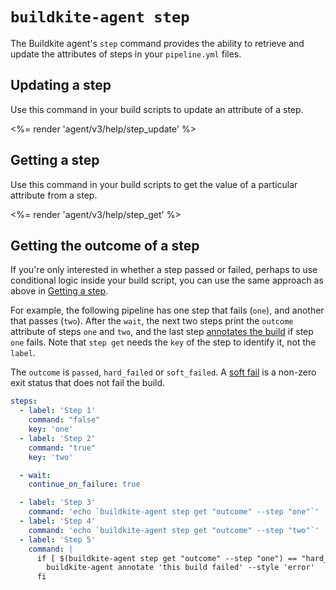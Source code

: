 # `buildkite-agent step`

The Buildkite agent's `step` command provides the ability to retrieve and update the attributes of steps in your `pipeline.yml` files.


## Updating a step

Use this command in your build scripts to update an attribute of a step.

<%= render 'agent/v3/help/step_update' %>

## Getting a step

Use this command in your build scripts to get the value of a particular attribute from a step.

<%= render 'agent/v3/help/step_get' %>

## Getting the outcome of a step

If you're only interested in whether a step passed or failed, perhaps to use conditional logic inside your build script, you can use the same approach as above in [Getting a step](#getting-a-step).

For example, the following pipeline has one step that fails (`one`), and another that passes (`two`). After the `wait`, the next two steps print the `outcome` attribute of steps `one` and `two`, and the last step [annotates the build](/docs/agent/v3/cli-annotate#creating-an-annotation) if step `one` fails. Note that `step get` needs the `key` of the step to identify it, not the `label`.

The `outcome` is `passed`, `hard_failed` or `soft_failed`. A [soft fail](/docs/pipelines/command-step#soft-fail-attributes) is a non-zero exit status that does not fail the build.

```yaml
steps:
  - label: 'Step 1'
    command: "false"
    key: 'one'
  - label: 'Step 2'
    command: "true"
    key: 'two'

  - wait:
    continue_on_failure: true

  - label: 'Step 3'
    command: 'echo `buildkite-agent step get "outcome" --step "one"`'
  - label: 'Step 4'
    command: 'echo `buildkite-agent step get "outcome" --step "two"`'
  - label: 'Step 5'
    command: |
      if [ $(buildkite-agent step get "outcome" --step "one") == "hard_failed" ]; then
        buildkite-agent annotate 'this build failed' --style 'error'
      fi
```
